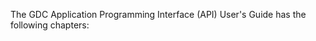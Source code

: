 The GDC Application Programming Interface (API) User's Guide has the following chapters:

<?php 
$block = module_invoke('block', 'block', 'view', 57);
print $block['content'];
?>
